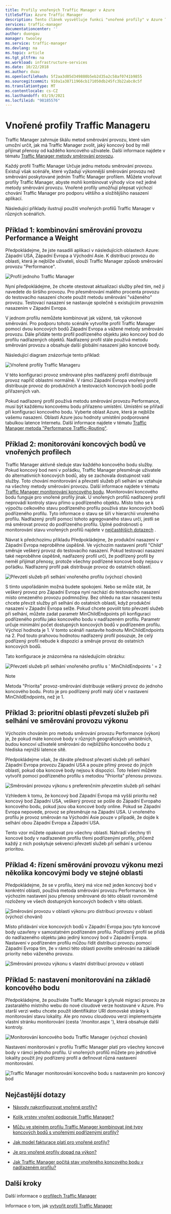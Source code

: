 ```yaml
---
title: Profily vnořených Traffic Manager v Azure
titleSuffix: Azure Traffic Manager
description: Tento článek vysvětluje funkci "vnořené profily" v Azure Traffic Manager
services: traffic-manager
documentationcenter: ''
author: duongau
manager: twooley
ms.service: traffic-manager
ms.devlang: na
ms.topic: article
ms.tgt_pltfrm: na
ms.workload: infrastructure-services
ms.date: 10/22/2018
ms.author: duau
ms.openlocfilehash: 5f2aa3d05d349880b5eb2d35a2c58af0741b9855
ms.sourcegitcommit: 910a1a38711966cb171050db245fc3b22abc8c5f
ms.translationtype: MT
ms.contentlocale: cs-CZ
ms.lasthandoff: 03/19/2021
ms.locfileid: "98185576"
---
```

# <a name="nested-traffic-manager-profiles"></a>Vnořené profily Traffic Manageru

Traffic Manager zahrnuje škálu metod směrování provozu, které vám umožní určit, jak má Traffic Manager zvolit, jaký koncový bod by měl přijímat přenosy od každého koncového uživatele. Další informace najdete v tématu [Traffic Manager metody směrování provozu](traffic-manager-routing-methods.md).

Každý profil Traffic Manager Určuje jednu metodu směrování provozu. Existují však scénáře, které vyžadují výkonnější směrování provozu než směrování poskytované jedním Traffic Manager profilem. Můžete vnořovat profily Traffic Manager, abyste mohli kombinovat výhody více než jedné metody směrování provozu. Vnořené profily umožňují přepsat výchozí chování Traffic Manager pro podporu většího a složitějšího nasazení aplikací.

Následující příklady ilustrují použití vnořených profilů Traffic Manager v různých scénářích.

## <a name="example-1-combining-performance-and-weighted-traffic-routing"></a>Příklad 1: kombinování směrování provozu Performance a Weight

Předpokládejme, že jste nasadili aplikaci v následujících oblastech Azure: Západní USA, Západní Evropa a Východní Asie. K distribuci provozu do oblasti, která je nejblíže uživateli, slouží Traffic Manager způsob směrování provozu "Performance".

![Profil jednoho Traffic Manager][4]

Nyní předpokládejme, že chcete otestovat aktualizaci služby před tím, než ji navedete do širšího provozu. Pro přesměrování malého procenta provozu do testovacího nasazení chcete použít metodu směrování "váženého" provozu. Testovací nasazení se nastavuje společně s existujícím provozním nasazením v Západní Evropa.

V jednom profilu nemůžete kombinovat jak vážené, tak výkonové směrování. Pro podporu tohoto scénáře vytvoříte profil Traffic Manager pomocí dvou koncových bodů Západní Evropa a vážené metody směrování provozu. Dále přidáte tento profil podřízeného objektu jako koncový bod do profilu nadřazených objektů. Nadřazený profil stále používá metodu směrování provozu a obsahuje další globální nasazení jako koncové body.

Následující diagram znázorňuje tento příklad:

![Vnořené profily Traffic Manageru][2]

V této konfiguraci provoz směrované přes nadřazený profil distribuuje provoz napříč oblastmi normálně. V rámci Západní Evropa vnořený profil distribuuje provoz do produkčních a testovacích koncových bodů podle přiřazených vah.

Pokud nadřazený profil používá metodu směrování provozu Performance, musí být každému koncovému bodu přiřazeno umístění. Umístění se přiřadí při konfiguraci koncového bodu. Vyberte oblast Azure, která je nejblíže vašemu nasazení. Oblasti Azure jsou hodnoty umístění podporované tabulkou latence Internetu. Další informace najdete v tématu [Traffic Manager metoda "Performance Traffic-Routing"](traffic-manager-routing-methods.md#performance).

## <a name="example-2-endpoint-monitoring-in-nested-profiles"></a>Příklad 2: monitorování koncových bodů ve vnořených profilech

Traffic Manager aktivně sleduje stav každého koncového bodu služby. Pokud koncový bod není v pořádku, Traffic Manager přesměruje uživatele do alternativních koncových bodů, aby se zachovala dostupnost vaší služby. Toto chování monitorování a převzetí služeb při selhání se vztahuje na všechny metody směrování provozu. Další informace najdete v tématu [Traffic Manager monitorování koncového bodu](traffic-manager-monitoring.md). Monitorování koncového bodu funguje pro vnořené profily jinak. U vnořených profilů nadřazený profil neprovádí kontroly stavu přímo u podřízeného objektu. Místo toho se k výpočtu celkového stavu podřízeného profilu používá stav koncových bodů podřízeného profilu. Tyto informace o stavu se šíří v hierarchii vnořeného profilu. Nadřazený profil pomocí tohoto agregovaného stavu určí, jestli se má směrovat provoz do podřízeného profilu. Úplné podrobnosti o monitorování stavu vnořených profilů najdete v [nejčastějších dotazech](traffic-manager-FAQs.md#traffic-manager-nested-profiles) .

Návrat k předchozímu příkladu Předpokládejme, že produkční nasazení v Západní Evropa neproběhne úspěšně. Ve výchozím nastavení profil "Child" směruje veškerý provoz do testovacího nasazení. Pokud testovací nasazení také neproběhne úspěšně, nadřazený profil určí, že podřízený profil by neměl přijímat přenosy, protože všechny podřízené koncové body nejsou v pořádku. Nadřazený profil pak distribuuje provoz do ostatních oblastí.

![Převzetí služeb při selhání vnořeného profilu (výchozí chování)][3]

S tímto uspořádáním možná budete spokojeni. Nebo se může stát, že veškerý provoz pro Západní Evropa nyní nachází do testovacího nasazení místo omezeného provozu podmnožiny. Bez ohledu na stav nasazení testu chcete převzít služby při selhání do ostatních oblastí, když produkční nasazení v Západní Evropa selže. Pokud chcete povolit toto převzetí služeb při selhání, můžete zadat parametr MinChildEndpoints při konfiguraci podřízeného profilu jako koncového bodu v nadřazeném profilu. Parametr určuje minimální počet dostupných koncových bodů v podřízeném profilu. Výchozí hodnota je 1. V tomto scénáři nastavíte hodnotu MinChildEndpoints na 2. Pod touto prahovou hodnotou nadřazený profil posuzuje, že celý podřízený profil nebude k dispozici a směruje provoz do ostatních koncových bodů.

Tato konfigurace je znázorněna na následujícím obrázku:

![Převzetí služeb při selhání vnořeného profilu s ' MinChildEndpoints ' = 2][4]

> [!NOTE]
> Metoda "Priorita" provoz-směrování distribuuje veškerý provoz do jednoho koncového bodu. Proto je pro podřízený profil malý účel v nastavení MinChildEndpoints, než je 1.

## <a name="example-3-prioritized-failover-regions-in-performance-traffic-routing"></a>Příklad 3: prioritní oblasti převzetí služeb při selhání ve směrování provozu výkonu

Výchozím chováním pro metodu směrování provozu Performance (výkon) je, že pokud máte koncové body v různých geografických umístěních, budou koncoví uživatelé směrováni do nejbližšího koncového bodu z hlediska nejnižší latence sítě.

Předpokládejme však, že dáváte přednost převzetí služeb při selhání Západní Evropa provozu Západní USA a pouze přímý provoz do jiných oblastí, pokud oba koncové body nejsou k dispozici. Toto řešení můžete vytvořit pomocí podřízeného profilu s metodou "Priorita" přenosu provozu.

![Směrování provozu výkonu s preferenčním převzetím služeb při selhání][6]

Vzhledem k tomu, že koncový bod Západní Evropa má vyšší prioritu než koncový bod Západní USA, veškerý provoz se pošle do Západní Evropaho koncového bodu, pokud jsou oba koncové body online. Pokud se Západní Evropa nepovede, provoz se přesměruje na Západní USA. U vnořeného profilu je provoz směrován na Východní Asie pouze v případě, že dojde k selhání obou Západní Evropa a Západní USA.

Tento vzor můžete opakovat pro všechny oblasti. Nahradí všechny tři koncové body v nadřazeném profilu třemi podřízenými profily, přičemž každý z nich poskytuje sekvenci převzetí služeb při selhání s určenou prioritou.

## <a name="example-4-controlling-performance-traffic-routing-between-multiple-endpoints-in-the-same-region"></a>Příklad 4: řízení směrování provozu výkonu mezi několika koncovými body ve stejné oblasti

Předpokládejme, že se v profilu, který má více než jeden koncový bod v konkrétní oblasti, používá metoda směrování provozu Performance. Ve výchozím nastavení jsou přenosy směrované do této oblasti rovnoměrně rozloženy ve všech dostupných koncových bodech v této oblasti.

![Směrování provozu v oblasti výkonu pro distribuci provozu v oblasti (výchozí chování)][7]

Místo přidávání více koncových bodů v Západní Evropa jsou tyto koncové body uzavřeny v samostatném podřízeném profilu. Podřízený profil se přidá do nadřazeného objektu jako jediný koncový bod v Západní Evropa. Nastavení v podřízeném profilu můžou řídit distribuci provozu pomocí Západní Evropa tím, že v rámci této oblasti povolíte směrování na základě priority nebo váženého provozu.

![Směrování provozu výkonu s vlastní distribucí provozu v oblasti][8]

## <a name="example-5-per-endpoint-monitoring-settings"></a>Příklad 5: nastavení monitorování na základě koncového bodu

Předpokládejme, že používáte Traffic Manager k plynulé migraci provozu ze zastaralého místního webu do nové cloudové verze hostované v Azure. Pro starší verzi webu chcete použít identifikátor URI domovské stránky k monitorování stavu lokality. Ale pro novou cloudovou verzi implementujete vlastní stránku monitorování (cesta '/monitor.aspx '), která obsahuje další kontroly.

![Monitorování koncového bodu Traffic Manager (výchozí chování)][9]

Nastavení monitorování v profilu Traffic Manager platí pro všechny koncové body v rámci jednoho profilu. U vnořených profilů můžete pro jednotlivé lokality použít jiný podřízený profil a definovat různá nastavení monitorování.

![Traffic Manager monitorování koncového bodu s nastavením pro koncový bod][10]

## <a name="faqs"></a>Nejčastější dotazy

* [Návody nakonfigurovat vnořené profily?](./traffic-manager-faqs.md#traffic-manager-nested-profiles)

* [Kolik vrstev vnoření podporuje Traffic Manager?](./traffic-manager-faqs.md#how-many-layers-of-nesting-does-traffic-manger-support)

* [Můžu ve stejném profilu Traffic Manager kombinovat jiné typy koncových bodů s vnořenými podřízenými profily?](./traffic-manager-faqs.md#can-i-mix-other-endpoint-types-with-nested-child-profiles-in-the-same-traffic-manager-profile)

* [Jak model fakturace platí pro vnořené profily?](./traffic-manager-faqs.md#how-does-the-billing-model-apply-for-nested-profiles)

* [Je pro vnořené profily dopad na výkon?](./traffic-manager-faqs.md#is-there-a-performance-impact-for-nested-profiles)

* [Jak Traffic Manager počítá stav vnořeného koncového bodu v nadřazeném profilu?](./traffic-manager-faqs.md#how-does-traffic-manager-compute-the-health-of-a-nested-endpoint-in-a-parent-profile)

## <a name="next-steps"></a>Další kroky

Další informace o [profilech Traffic Manager](traffic-manager-overview.md)

Informace o tom, jak [vytvořit profil Traffic Manager](./quickstart-create-traffic-manager-profile.md)

<!--Image references-->
[1]: ./media/traffic-manager-nested-profiles/figure-1.png
[2]: ./media/traffic-manager-nested-profiles/figure-2.png
[3]: ./media/traffic-manager-nested-profiles/figure-3.png
[4]: ./media/traffic-manager-nested-profiles/figure-4.png
[5]: ./media/traffic-manager-nested-profiles/figure-5.png
[6]: ./media/traffic-manager-nested-profiles/figure-6.png
[7]: ./media/traffic-manager-nested-profiles/figure-7.png
[8]: ./media/traffic-manager-nested-profiles/figure-8.png
[9]: ./media/traffic-manager-nested-profiles/figure-9.png
[10]: ./media/traffic-manager-nested-profiles/figure-10.png